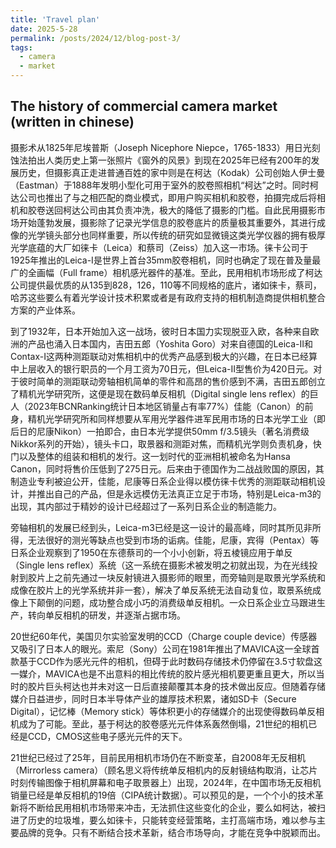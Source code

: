 ```yaml
---
title: 'Travel plan'
date: 2025-5-28
permalink: /posts/2024/12/blog-post-3/
tags:
  - camera
  - market
---
```

The history of commercial camera market (written in chinese) 
------

摄影术从1825年尼埃普斯（Joseph Nicephore Niepce，1765-1833）用日光刻蚀法拍出人类历史上第一张照片《窗外的风景》到现在2025年已经有200年的发展历史，但摄影真正走进普通百姓的家中则是在柯达（Kodak）公司创始人伊士曼（Eastman）于1888年发明小型化可用于室外的胶卷照相机“柯达”之时。同时柯达公司也推出了与之相匹配的商业模式，即用户购买相机和胶卷，拍摄完成后将相机和胶卷送回柯达公司由其负责冲洗，极大的降低了摄影的门槛。自此民用摄影市场开始蓬勃发展，摄影除了记录光学信息的胶卷底片的质量极其重要外，其进行成像的光学镜头部分也同样重要，所以传统的研究如显微镜这类光学仪器的拥有极厚光学底蕴的大厂如徕卡（Leica）和蔡司（Zeiss）加入这一市场。徕卡公司于1925年推出的Leica-I是世界上首台35mm胶卷相机，同时也确定了现在普及量最广的全画幅（Full frame）相机感光器件的基准。至此，民用相机市场形成了柯达公司提供最优质的从135到828，126，110等不同规格的底片，诸如徕卡，蔡司，哈苏这些要么有着光学设计技术积累或者是有政府支持的相机制造商提供相机整合方案的产业体系。

到了1932年，日本开始加入这一战场，彼时日本国力实现脱亚入欧，各种来自欧洲的产品也涌入日本国内，吉田五郎（Yoshita Goro）对来自德国的Leica-II和Contax-I这两种测距联动对焦相机中的优秀产品感到极大的兴趣，在日本已经算中上层收入的银行职员的一个月工资为70日元，但Leica-II型售价为420日元。对于彼时简单的测距联动旁轴相机简单的零件和高昂的售价感到不满，吉田五郎创立了精机光学研究所，这便是现在数码单反相机（Digital single lens reflex）的巨人（2023年BCNRanking统计日本地区销量占有率77%）佳能（Canon）的前身，精机光学研究所和同样想要从军用光学器件进军民用市场的日本光学工业（即后日的尼康Nikon）一拍即合，由日本光学提供50mm f/3.5镜头（著名消费级Nikkor系列的开始），镜头卡口，取景器和测距对焦，而精机光学则负责机身，快门以及整体的组装和相机的发行。这一划时代的亚洲相机被命名为Hansa Canon，同时将售价压低到了275日元。后来由于德国作为二战战败国的原因，其制造业专利被迫公开，佳能，尼康等日系企业得以模仿徕卡优秀的测距联动相机设计，并推出自己的产品，但是永远模仿无法真正立足于市场，特别是Leica-m3的出现，其内部过于精妙的设计已经超过了一系列日系企业的制造能力。

旁轴相机的发展已经到头，Leica-m3已经是这一设计的最高峰，同时其所见非所得，无法很好的测光等缺点也受到市场的诟病。佳能，尼康，宾得（Pentax）等日系企业观察到了1950在东德蔡司的一个小小创新，将五棱镜应用于单反（Single lens reflex）系统（这一系统在摄影术被发明之初就出现，为在光线投射到胶片上之前先通过一块反射镜进入摄影师的眼里，而旁轴则是取景光学系统和成像在胶片上的光学系统并非一套），解决了单反系统无法自动复位，取景系统成像上下颠倒的问题，成功整合成小巧的消费级单反相机。一众日系企业立马跟进生产，转向单反相机的研发，并逐渐占据市场。

20世纪60年代，美国贝尔实验室发明的CCD（Charge couple device）传感器又吸引了日本人的眼光。索尼（Sony）公司在1981年推出了MAVICA这一全球首款基于CCD作为感光元件的相机，但碍于此时数码存储技术仍停留在3.5寸软盘这一媒介，MAVICA也是不出意料的相比传统的胶片感光相机要更重且更大，所以当时的胶片巨头柯达也并未对这一日后直接颠覆其本身的技术做出反应。但随着存储媒介日益进步，同时日本半导体产业的雄厚技术积累，诸如SD卡（Secure Digital），记忆棒（Memory stick）等体积更小的存储媒介的出现使得数码单反相机成为了可能。至此，基于柯达的胶卷感光元件体系轰然倒塌，21世纪的相机已经是CCD，CMOS这些电子感光元件的天下。

21世纪已经过了25年，目前民用相机市场仍在不断变革，自2008年无反相机（Mirrorless camera）（顾名思义将传统单反相机内的反射镜结构取消，让芯片时刻传输图像于相机屏幕和电子取景器上）出现，2024年，在中国市场无反相机销量已经是单反相机的19倍（CIPA统计数据）。可以预见的是，一个个小的技术革新将不断给民用相机市场带来冲击，无法抓住这些变化的企业，要么如柯达，被扫进了历史的垃圾堆，要么如徕卡，只能转变经营策略，主打高端市场，难以参与主要品牌的竞争。只有不断结合技术革新，结合市场导向，才能在竞争中脱颖而出。
